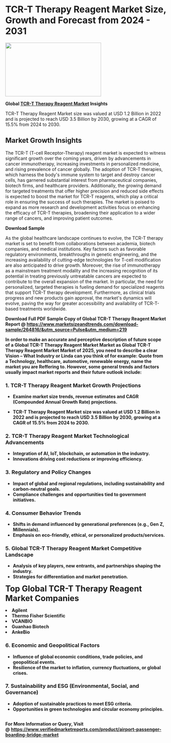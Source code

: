 <H1>TCR-T Therapy Reagent Market Size, Growth and Forecast from 2024 - 2031</H1><img class="aligncenter size-medium wp-image-584254" src="https://thirdeyenews.in/wp-content/uploads/2024/09/Global-Market-Research-300x168.jpeg" alt="" width="300" height="168" /><p><strong>Global&nbsp;<a href="https://www.marketsizeandtrends.com/download-sample/264816/&amp;utm_source=Pulse&amp;utm_medium=219">TCR-T Therapy Reagent Market</a> Insights</strong></p><p>TCR-T Therapy Reagent Market size was valued at USD 1.2 Billion in 2022 and is projected to reach USD 3.5 Billion by 2030, growing at a CAGR of 15.5% from 2024 to 2030.</p><p><h2>Market Growth Insights</h2> <p>The TCR-T (T-cell Receptor-Therapy) reagent market is expected to witness significant growth over the coming years, driven by advancements in cancer immunotherapy, increasing investments in personalized medicine, and rising prevalence of cancer globally. The adoption of TCR-T therapies, which harness the body's immune system to target and destroy cancer cells, has garnered substantial interest from pharmaceutical companies, biotech firms, and healthcare providers. Additionally, the growing demand for targeted treatments that offer higher precision and reduced side effects is expected to boost the market for TCR-T reagents, which play a critical role in ensuring the success of such therapies. The market is poised to expand as more research and development activities focus on enhancing the efficacy of TCR-T therapies, broadening their application to a wider range of cancers, and improving patient outcomes.</p> <p><strong>Download Sample</strong></p> <p>As the global healthcare landscape continues to evolve, the TCR-T therapy market is set to benefit from collaborations between academia, biotech companies, and medical institutions. Key factors such as favorable regulatory environments, breakthroughs in genetic engineering, and the increasing availability of cutting-edge technologies for T-cell modification are also anticipated to drive growth. Moreover, the rise of immunotherapy as a mainstream treatment modality and the increasing recognition of its potential in treating previously untreatable cancers are expected to contribute to the overall expansion of the market. In particular, the need for personalized, targeted therapies is fueling demand for specialized reagents that support TCR-T therapy development. Furthermore, as clinical trials progress and new products gain approval, the market's dynamics will evolve, paving the way for greater accessibility and availability of TCR-T-based treatments worldwide.</p> <p><strong></p><p><span class=""><strong>Download Full PDF Sample Copy of Global TCR-T Therapy Reagent Market Report</strong> @ <a href="https://www.marketsizeandtrends.com/download-sample/264816/&amp;utm_source=Pulse&amp;utm_medium=219" target="_blank">https://www.marketsizeandtrends.com/download-sample/264816/&amp;utm_source=Pulse&amp;utm_medium=219</a></span></p><p>In order to make an accurate and perceptive description of future scope of a Global&nbsp;TCR-T Therapy Reagent Market Market as Global&nbsp;TCR-T Therapy Reagent Market Market of 2025, you need to describe a clear Vision &ndash; What Industry or Linda can you think of for example: Quote from a Technology, healthcare, automotive, renewable energy, name the market you are Reffering to. However, some general trends and factors usually impact market reports and their future outlook include:</p><h3>1.&nbsp;<strong>TCR-T Therapy Reagent Market Growth Projections</strong></h3><ul><li>Examine market size trends, revenue estimates and CAGR (Compounded Annual Growth Rate) projections.</li><li><p>TCR-T Therapy Reagent Market size was valued at USD 1.2 Billion in 2022 and is projected to reach USD 3.5 Billion by 2030, growing at a CAGR of 15.5% from 2024 to 2030.</p></li></ul><h3>2.&nbsp;<strong>TCR-T Therapy Reagent Market Technological Advancements</strong></h3><ul><li>Integration of AI, IoT, blockchain, or automation in the industry.</li><li>Innovations driving cost reductions or improving efficiency.</li></ul><h3>3.&nbsp;<strong>Regulatory and Policy Changes</strong></h3><ul><li>Impact of global and regional regulations, including sustainability and carbon-neutral goals.</li><li>Compliance challenges and opportunities tied to government initiatives.</li></ul><h3>4.&nbsp;<strong>Consumer Behavior Trends</strong></h3><ul><li>Shifts in demand influenced by generational preferences (e.g., Gen Z, Millennials).</li><li>Emphasis on eco-friendly, ethical, or personalized products/services.</li></ul><h3>5.&nbsp;<strong>Global TCR-T Therapy Reagent Market Competitive Landscape</strong></h3><ul><li>Analysis of key players, new entrants, and partnerships shaping the industry.</li><li>Strategies for differentiation and market penetration.</li></ul><p data-pm-slice="1 1 []"><span style="color: inherit; font-family: inherit; font-size: 25px;">Top Global TCR-T Therapy Reagent Market Companies</span></p><div class="" data-test-id=""><p><li>Agilent</li><li> Thermo Fisher Scientific</li><li> VCANBIO</li><li> Guanhao Biotech</li><li> AnkeBio</li></p></div><h3>6.&nbsp;<strong>Economic and Geopolitical Factors</strong></h3><ul><li>Influence of global economic conditions, trade policies, and geopolitical events.</li><li>Resilience of the market to inflation, currency fluctuations, or global crises.</li></ul><h3>7.&nbsp;<strong>Sustainability and ESG (Environmental, Social, and Governance)</strong></h3><ul><li>Adoption of sustainable practices to meet ESG criteria.</li><li>Opportunities in green technologies and circular economy principles.</li></ul><h2><strong style="font-size: 14px;">For More Information or Query, Visit @&nbsp;</strong><a style="background-color: #ffffff; font-size: 14px;" href="https://www.marketsizeandtrends.com/report/tcr-t-therapy-reagent-market/" target="_blank">https://www.verifiedmarketreports.com/product/airport-passenger-boarding-bridge-market</a></h2>

